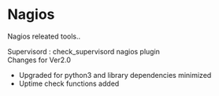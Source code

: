 Nagios
=========

Nagios releated tools..

Supervisord  : check_supervisord nagios plugin<br>
Changes for Ver2.0<br>
- Upgraded for python3 and library dependencies minimized<br>
- Uptime check functions added
